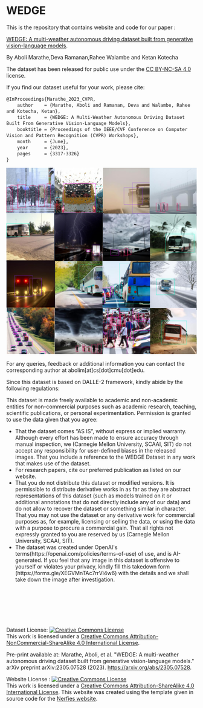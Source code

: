 # WEDGE

This is the repository that contains website and code for our paper :

[WEDGE: A multi-weather autonomous driving dataset built from generative vision-language models](https://arxiv.org/pdf/2305.07528.pdf).

By Aboli Marathe,Deva Ramanan,Rahee Walambe and Ketan Kotecha

The dataset has been released for public use under the [CC BY-NC-SA 4.0](https://creativecommons.org/licenses/by-nc-sa/4.0/) license.

If you find our dataset useful for your work, please cite: 
```
@InProceedings{Marathe_2023_CVPR,
    author    = {Marathe, Aboli and Ramanan, Deva and Walambe, Rahee and Kotecha, Ketan},
    title     = {WEDGE: A Multi-Weather Autonomous Driving Dataset Built From Generative Vision-Language Models},
    booktitle = {Proceedings of the IEEE/CVF Conference on Computer Vision and Pattern Recognition (CVPR) Workshops},
    month     = {June},
    year      = {2023},
    pages     = {3317-3326}
}
```

![Sample](sample3.png)



For any queries, feedback or additional information you can contact the corresponding author at abolim[at]cs[dot]cmu[dot]edu.

Since this dataset is based on DALLE-2 framework, kindly abide by the following regulations:

This dataset is made freely available to academic and non-academic entities for non-commercial purposes such as academic research, teaching, scientific publications, or personal experimentation. Permission is granted to use the data given that you agree: <br>

<ul>
<li>That the dataset comes “AS IS”, without express or implied warranty. Although every effort has been made to ensure accuracy through manual inspection, we (Carnegie Mellon University, SCAAI, SIT)  do not accept any responsibility for user-defined biases in the released images. That you include a reference to the WEDGE Dataset in any work that makes use of the dataset.</li>
<li> For research papers, cite our preferred publication as listed on our website.</li> 
<li>That you do not distribute this dataset or modified versions. It is permissible to distribute derivative works in as far as they are abstract representations 
of this dataset (such as models trained on it or additional annotations that do not directly include any of our data) and do not allow to recover the dataset or something similar in character. That you may not use the dataset or any derivative work for commercial purposes as, for example, licensing or selling the data, or  using the data with a purpose to procure a commercial gain. That all rights not expressly granted to you are reserved by us (Carnegie Mellon University, SCAAI, SIT).</li> 
<li>The dataset was created under OpenAI's terms(https://openai.com/policies/terms-of-use) of use, and is AI-generated. If you feel that any image in this dataset is offensive to yourself or violates your privacy, kindly fill this takedown form (https://forms.gle/XEGVMnTAc7rrVi4w6) with the details and we shall take down the image after investigation.  </li> <br> <br> <br> <br> <br> <br>
</ul>



Dataset License: <a rel="license" href="http://creativecommons.org/licenses/by-nc-sa/4.0/"><img alt="Creative Commons License" style="border-width:0" src="https://i.creativecommons.org/l/by-nc-sa/4.0/88x31.png" /></a><br />This work is licensed under a <a rel="license" href="http://creativecommons.org/licenses/by-nc-sa/4.0/">Creative Commons Attribution-NonCommercial-ShareAlike 4.0 International License</a>.

Pre-print available at: Marathe, Aboli, et al. "WEDGE: A multi-weather autonomous driving dataset built from generative vision-language models." arXiv preprint arXiv:2305.07528 (2023).
https://arxiv.org/abs/2305.07528.

 Website License : <a rel="license" href="http://creativecommons.org/licenses/by-sa/4.0/"><img alt="Creative Commons License" style="border-width:0" src="https://i.creativecommons.org/l/by-sa/4.0/88x31.png" /></a><br />This work is licensed under a <a rel="license" href="http://creativecommons.org/licenses/by-sa/4.0/">Creative Commons Attribution-ShareAlike 4.0 International License</a>.
 This website was created using the template given in source code for the [Nerfies website](https://nerfies.github.io). <br> <br> <br>
